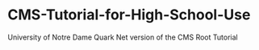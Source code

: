 # CMS-Tutorial-for-High-School-Use
University of Notre Dame Quark Net version of the CMS Root Tutorial
